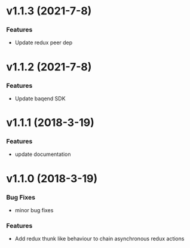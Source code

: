 <a name="v1.1.3"></a>
# v1.1.3 (2021-7-8)


### Features

* Update redux peer dep

<a name="v1.1.2"></a>
# v1.1.2 (2021-7-8)


### Features

* Update baqend SDK

<a name="v1.1.1"></a>
# v1.1.1 (2018-3-19)


### Features

* update documentation

<a name="v1.1.0"></a>
# v1.1.0 (2018-3-19)


### Bug Fixes

* minor bug fixes

### Features

* Add redux thunk like behaviour to chain asynchronous redux actions


